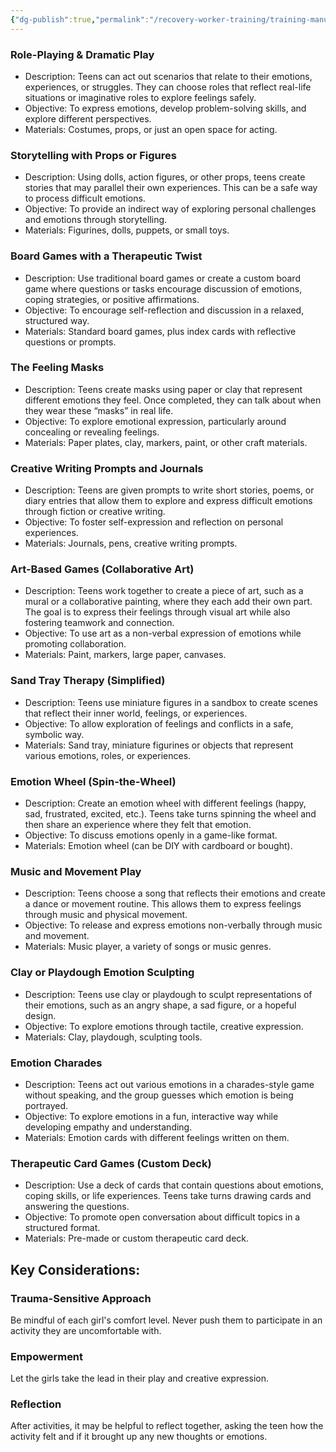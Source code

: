 ```yaml
---
{"dg-publish":true,"permalink":"/recovery-worker-training/training-manual/play-therapy-ideas/"}
---
```


### Role-Playing & Dramatic Play
- Description: Teens can act out scenarios that relate to their emotions, experiences, or struggles. They can choose roles that reflect real-life situations or imaginative roles to explore feelings safely.
- Objective: To express emotions, develop problem-solving skills, and explore different perspectives.
- Materials: Costumes, props, or just an open space for acting.
### Storytelling with Props or Figures
- Description: Using dolls, action figures, or other props, teens create stories that may parallel their own experiences. This can be a safe way to process difficult emotions.
- Objective: To provide an indirect way of exploring personal challenges and emotions through storytelling.
- Materials: Figurines, dolls, puppets, or small toys.
### Board Games with a Therapeutic Twist
- Description: Use traditional board games or create a custom board game where questions or tasks encourage discussion of emotions, coping strategies, or positive affirmations.
- Objective: To encourage self-reflection and discussion in a relaxed, structured way.
- Materials: Standard board games, plus index cards with reflective questions or prompts.
### The Feeling Masks
- Description: Teens create masks using paper or clay that represent different emotions they feel. Once completed, they can talk about when they wear these “masks” in real life.
- Objective: To explore emotional expression, particularly around concealing or revealing feelings.
- Materials: Paper plates, clay, markers, paint, or other craft materials.

### Creative Writing Prompts and Journals
- Description: Teens are given prompts to write short stories, poems, or diary entries that allow them to explore and express difficult emotions through fiction or creative writing.
- Objective: To foster self-expression and reflection on personal experiences.
- Materials: Journals, pens, creative writing prompts.
### Art-Based Games (Collaborative Art)
- Description: Teens work together to create a piece of art, such as a mural or a collaborative painting, where they each add their own part. The goal is to express their feelings through visual art while also fostering teamwork and connection.
- Objective: To use art as a non-verbal expression of emotions while promoting collaboration.
- Materials: Paint, markers, large paper, canvases.
### Sand Tray Therapy (Simplified)
- Description: Teens use miniature figures in a sandbox to create scenes that reflect their inner world, feelings, or experiences.
- Objective: To allow exploration of feelings and conflicts in a safe, symbolic way.
- Materials: Sand tray, miniature figurines or objects that represent various emotions, roles, or experiences.
### Emotion Wheel (Spin-the-Wheel)
- Description: Create an emotion wheel with different feelings (happy, sad, frustrated, excited, etc.). Teens take turns spinning the wheel and then share an experience where they felt that emotion.
- Objective: To discuss emotions openly in a game-like format.
- Materials: Emotion wheel (can be DIY with cardboard or bought).
### Music and Movement Play
- Description: Teens choose a song that reflects their emotions and create a dance or movement routine. This allows them to express feelings through music and physical movement.
- Objective: To release and express emotions non-verbally through music and movement.
- Materials: Music player, a variety of songs or music genres.
### Clay or Playdough Emotion Sculpting
- Description: Teens use clay or playdough to sculpt representations of their emotions, such as an angry shape, a sad figure, or a hopeful design.
- Objective: To explore emotions through tactile, creative expression.
- Materials: Clay, playdough, sculpting tools.
### Emotion Charades
- Description: Teens act out various emotions in a charades-style game without speaking, and the group guesses which emotion is being portrayed.
- Objective: To explore emotions in a fun, interactive way while developing empathy and understanding.
- Materials: Emotion cards with different feelings written on them.
### Therapeutic Card Games (Custom Deck)
- Description: Use a deck of cards that contain questions about emotions, coping skills, or life experiences. Teens take turns drawing cards and answering the questions.
- Objective: To promote open conversation about difficult topics in a structured format.
- Materials: Pre-made or custom therapeutic card deck.
## Key Considerations:
### Trauma-Sensitive Approach
Be mindful of each girl's comfort level. Never push them to participate in an activity they are uncomfortable with.
### Empowerment
Let the girls take the lead in their play and creative expression.
### Reflection
After activities, it may be helpful to reflect together, asking the teen how the activity felt and if it brought up any new thoughts or emotions.